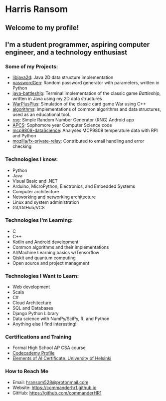 # Harris Ransom
## Welcome to my profile!
## I'm a student programmer, aspiring computer engineer, and a technology enthusiast

### Some of my Projects:
* [libjava2d](https://github.com/commanderHR1/libjava2d): Java 2D data structure implementation
* [passwordGen](https://github.com/commanderHR1/passwordGen): Random password generator with parameters, written in Python
* [java-battleship](https://github.com/commanderHR1/java-battleship): Terminal implementation of the classic game *Battleship*, written in Java using my 2D data structures
* [WarPlusPlus](https://github.com/commanderHR1/WarPlusPlus): Simulation of the classic card game War using C++ 
* [algorithms](https://github.com/commanderHR1/algorithms): Implementations of common algorithms and data structures, used as an educational tool.
* [rng](https://github.com/commanderHR1/rng): Simple Random Number Generator (RNG) Android app
* [APCS](https://github.com/commanderHR1/APCS): Sophomore year Computer Science code
* [mcp9808-dataScience](https://github.com/commanderHR1/mcp9808-dataScience): Analyses MCP9808 temperature data with RPI and Python
* [mozilla/fx-private-relay](https://github.com/mozilla/fx-private-relay): Contributed to email handling and error checking

### Technologies I know:
* Python
* Java
* Visual Basic and .NET
* Arduino, MicroPython, Electronics, and Embedded Systems
* Computer architecture
* Networking and networking architecture
* Linux and system administration
* Git/GitHub/VCS

### Technologies I'm Learning:
* C
* C++
* Kotlin and Android development
* Common algorithms and their implementations
* AI/Machine Learning basics w/Tensorflow
* Qiskit and quantum computing
* Open source and project managment

### Technologies I Want to Learn:
* Web development
* Scala
* C#
* Cloud Architecture
* SQL and Databases
* Django Python Library
* Data science with NumPy/SciPy, R, and Python
* Anything else I find interesting!

### Certifications and Training
* Formal High School AP CSA course
* [Codecademy Profile](https://www.codecademy.com/profiles/commanderHR)
* [Elements of AI Certificate, University of Helsinki](https://certificates.mooc.fi/validate/dlxm1ow4vng)

### How to Reach Me
* Email: <hransom528@protonmail.com>
* Website: <https://commanderhr1.github.io>
* GitHub: <https://github.com/commanderHR1>
